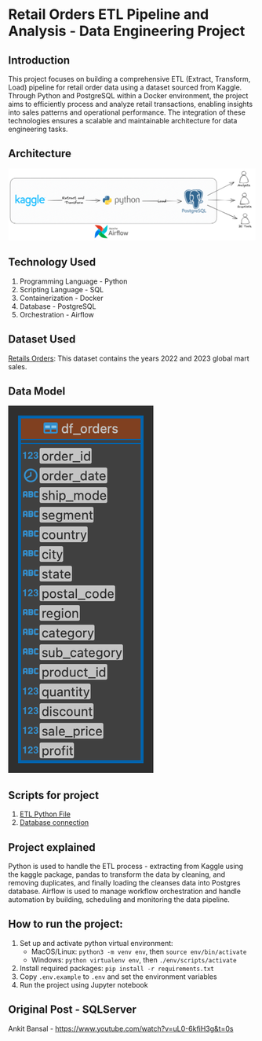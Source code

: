 # Retail Orders ETL Pipeline and Analysis - Data Engineering Project

## Introduction
This project focuses on building a comprehensive ETL (Extract, Transform, Load) pipeline for retail order data using a dataset sourced from Kaggle. Through Python and PostgreSQL within a Docker environment, the project aims to efficiently process and analyze retail transactions, enabling insights into sales patterns and operational performance. The integration of these technologies ensures a scalable and maintainable architecture for data engineering tasks.

## Architecture
![Project Architecture](architecture.png)

## Technology Used
1. Programming Language - Python
2. Scripting Language - SQL
3. Containerization - Docker
4. Database - PostgreSQL
5. Orchestration - Airflow

## Dataset Used
[Retails Orders](https://kaggle.com/datasets/ankitbansal06/retail-orders): This dataset contains the years 2022 and 2023 global mart sales.

## Data Model
![Data model image](data_model.png)

## Scripts for project
1. [ETL Python File](etl.ipynb)
2. [Database connection](db.py)

## Project explained
Python is used to handle the ETL process - extracting from Kaggle using the kaggle package, pandas to transform the data by cleaning, and removing duplicates, and finally loading the cleanses data into Postgres database. Airflow is used to manage workflow orchestration and handle automation by building, scheduling and monitoring the data pipeline.

## How to run the project:
1. Set up and activate python virtual environment: 
   - MacOS/Linux: `python3 -m venv env`, then `source env/bin/activate`
   - Windows: `python virtualenv env`, then `./env/scripts/activate`
2. Install required packages: `pip install -r requirements.txt`
3. Copy `.env.example` to `.env` and set the environment variables
4. Run the project using Jupyter notebook

## Original Post - SQLServer
Ankit Bansal - https://www.youtube.com/watch?v=uL0-6kfiH3g&t=0s